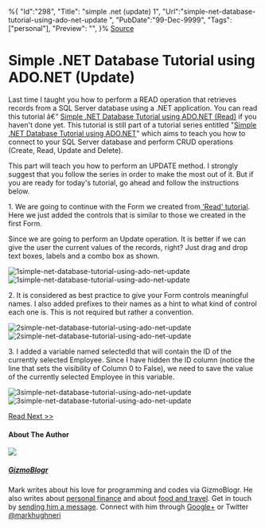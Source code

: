 ﻿%{
    "Id":"298",
    "Title": "simple .net (update) 1",
    "Url":"simple-net-database-tutorial-using-ado-net-update",
    "PubDate":"99-Dec-9999",
    "Tags": ["personal"],
    "Preview": "",
}%
[Source](http://gizmoblogr.com/706/simple-net-database-tutorial-using-ado-net-update "Permalink to Simple .NET Database Tutorial using ADO.NET (Update)")

# Simple .NET Database Tutorial using ADO.NET (Update)

Last time I taught you how to perform a READ operation that retrieves records from a SQL Server database using a .NET application. You can read this tutorial â€“ [Simple .NET Database Tutorial using ADO.NET (Read)][1] if you haven't done yet. This tutorial is still part of a tutorial series entitled "[Simple .NET Database Tutorial using ADO.NET][2]" which aims to teach you how to connect to your SQL Server database and perform CRUD operations (Create, Read, Update and Delete).

This part will teach you how to perform an UPDATE method. I strongly suggest that you follow the series in order to make the most out of it. But if you are ready for today's tutorial, go ahead and follow the instructions below.

1\. We are going to continue with the Form we created from[ 'Read' tutorial][1]. Here we just added the controls that is similar to those we created in the first Form.

Since we are going to perform an Update operation. It is better if we can give the user the current values of the records, right? Just drag and drop text boxes, labels and a combo box as shown.

![1simple-net-database-tutorial-using-ado-net-update][3]![1simple-net-database-tutorial-using-ado-net-update][4]

2\. It is considered as best practice to give your Form controls meaningful names. I also added prefixes to their names as a hint to what kind of control each one is. This is not required but rather a convention.

![2simple-net-database-tutorial-using-ado-net-update][3]![2simple-net-database-tutorial-using-ado-net-update][5]

3\. I added a variable named selectedId that will contain the ID of the currently selected Employee. Since I have hidden the ID column (notice the line that sets the visibility of Column 0 to False), we need to save the value of the currently selected Employee in this variable.

![3simple-net-database-tutorial-using-ado-net-update][3]![3simple-net-database-tutorial-using-ado-net-update][6]



[ Read Next >> ][7]



#### About The Author

![][8]

##### [GizmoBlogr][9]

Mark writes about his love for programming and codes via GizmoBlogr. He also writes about [personal finance][10] and about [food and travel][11]. Get in touch by [sending him a message][12]. Connect with him through  [Google+][13] or Twitter [@markhughneri][14]

[1]: http://gizmoblogr.com/677/simple-net-database-tutorial-using-ado-net-read
[2]: http://gizmoblogr.com/tutorial#simple-net-database-tutorial-using-ado-net
[3]: http://gizmoblogr.com/assets/loading.gif
[4]: http://gizmoblogr.com/wp-content/uploads/2013/11/1simple-net-database-tutorial-using-ado-net-update.gif
[5]: http://gizmoblogr.com/wp-content/uploads/2013/11/2simple-net-database-tutorial-using-ado-net-update.gif
[6]: http://gizmoblogr.com/wp-content/uploads/2013/11/3simple-net-database-tutorial-using-ado-net-update.gif
[7]: http://gizmoblogr.com/708/simple-net-database-tutorial-using-ado-net-update-part-2
[8]: http://0.gravatar.com/avatar/0a71fb2741e1e3052384c81c65fde29a?s=100&d=http%3A%2F%2F0.gravatar.com%2Favatar%2Fad516503a11cd5ca435acc9bb6523536%3Fs%3D100&r=G
[9]: http://gizmoblogr.com/author/mhneri
[10]: http://moneygizmo.net
[11]: http://www.sisigbytes.com
[12]: http://gizmoblogr.com/contact
[13]: http://plus.google.com/108873856677774227247?rel=author
[14]: https://twitter.com/markhughneri
